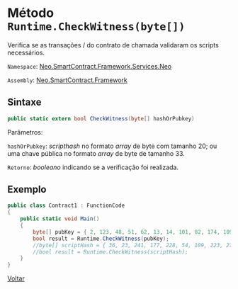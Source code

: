 # Método `Runtime.CheckWitness(byte[])`

Verifica se as transações / do contrato de chamada validaram os scripts necessários.

`Namespace`: [Neo.SmartContract.Framework.Services.Neo](../../neo.md)

`Assembly`: [Neo.SmartContract.Framework](../../../dotnet.md)

## Sintaxe

```c#
public static extern bool CheckWitness(byte[] hashOrPubkey)
```

Parâmetros:

`hashOrPubkey`: *scripthash* no formato *array* de byte com tamanho 20; ou uma chave pública no formato *array* de byte de tamanho 33.

`Retorno`: *booleano* indicando se a verificação foi realizada.


## Exemplo

```c#
public class Contract1 : FunctionCode
{
    public static void Main()
    {
        byte[] pubKey = { 2, 123, 48, 51, 62, 13, 14, 101, 82, 174, 109, 29, 169, 249, 64, 159, 85, 30, 53, 238, 151, 25, 48, 94, 148, 93, 196, 220, 186, 153, 132, 86, 202 };
        bool result = Runtime.CheckWitness(pubKey);
        //byte[] scriptHash = { 36, 23, 241, 177, 228, 54, 109, 223, 27, 237, 139, 54, 207, 38, 132, 101, 172, 3, 10, 73 };
        //bool result = Runtime.CheckWitness(scriptHash);
    }
}
```



[Voltar](../Runtime.md)
